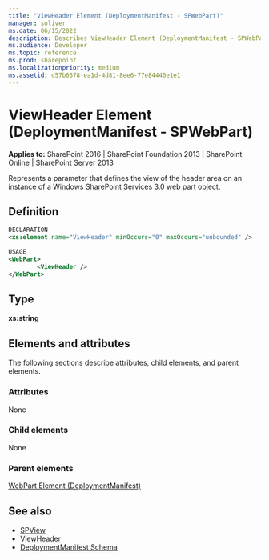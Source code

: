 ```yaml
---
title: "ViewHeader Element (DeploymentManifest - SPWebPart)"
manager: soliver
ms.date: 06/15/2022
description: Describes ViewHeader Element (DeploymentManifest - SPWebPart) and provides information about elements and attributes.
ms.audience: Developer
ms.topic: reference
ms.prod: sharepoint
ms.localizationpriority: medium
ms.assetid: d57b6578-ea1d-4d81-8ee6-77e84440e1e1
---
```


# ViewHeader Element (DeploymentManifest - SPWebPart)

**Applies to:** SharePoint 2016 | SharePoint Foundation 2013 | SharePoint Online | SharePoint Server 2013 
  
Represents a parameter that defines the view of the header area on an instance of a Windows SharePoint Services 3.0 web part object.

## Definition

```XML
DECLARATION
<xs:element name="ViewHeader" minOccurs="0" maxOccurs="unbounded" />

USAGE
<WebPart>
        <ViewHeader />
</WebPart>

```

## Type

**xs:string**
  
## Elements and attributes

The following sections describe attributes, child elements, and parent elements.

### Attributes

None
   
### Child elements

None
   
### Parent elements

[WebPart Element (DeploymentManifest)](webpart-element-deploymentmanifest.md)
   
## See also

- [SPView](https://msdn.microsoft.com/library/Microsoft.SharePoint.SPView.aspx)
- [ViewHeader](https://msdn.microsoft.com/library/Microsoft.SharePoint.SPView.ViewHeader.aspx)
- [DeploymentManifest Schema](deploymentmanifest-schema.md)

